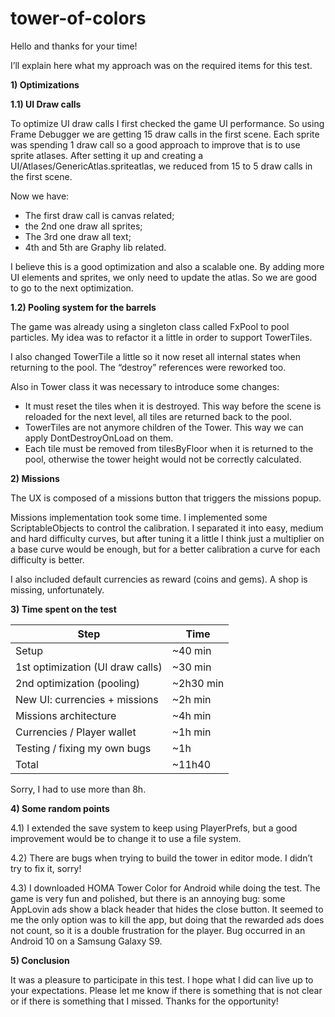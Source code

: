 # tower-of-colors

Hello and thanks for your time!

I’ll explain here what my approach was on the required items for this test.


<b>1) Optimizations</b>

<b>1.1) UI Draw calls</b>

To optimize UI draw calls I first checked the game UI performance. So using Frame Debugger we are getting 15 draw calls in the first scene.
Each sprite was spending 1 draw call so a good approach to improve that is to use sprite atlases.
After setting it up and creating a UI/Atlases/GenericAtlas.spriteatlas, we reduced from 15 to 5 draw calls in the first scene.

Now we have:
- The first draw call is canvas related;
- the 2nd one draw all sprites;
- The 3rd one draw all text;
- 4th and 5th are Graphy lib related.

I believe this is a good optimization and also a scalable one. By adding more UI elements and sprites, we only need to update the atlas. So we are good to go to the next optimization.

<b>1.2) Pooling system for the barrels</b>

The game was already using a singleton class called FxPool to pool particles. My idea was to refactor it a little in order to support TowerTiles.

I also changed TowerTile a little so it now reset all internal states when returning to the pool. The “destroy” references were reworked too.

Also in Tower class it was necessary to introduce some changes:
- It must reset the tiles when it is destroyed. This way before the scene is reloaded for the next level, all tiles are returned back to the pool.
- TowerTiles are not anymore children of the Tower. This way we can apply DontDestroyOnLoad on them.
- Each tile must be removed from tilesByFloor when it is returned to the pool, otherwise the tower height would not be correctly calculated.

<b>2) Missions</b>

The UX is composed of a missions button that triggers the missions popup.

Missions implementation took some time. I implemented some ScriptableObjects to control the calibration. I separated it into easy, medium and hard difficulty curves, but after tuning it a little I think just a multiplier on a base curve would be enough, but for a better calibration a curve for each difficulty is better.

I also included default currencies as reward (coins and gems). A shop is missing, unfortunately.

<b>3) Time spent on the test</b>

| Step | Time |
| --- | --- |
| Setup  | ~40 min  |
| 1st optimization (UI draw calls)  | ~30 min  |
| 2nd optimization (pooling)  | ~2h30 min  |
| New UI: currencies + missions  | ~2h min  |
| Missions architecture  | ~4h min  |
| Currencies / Player wallet  | ~1h min  |
| Testing / fixing my own bugs  | ~1h  |
| Total  | ~11h40  |

Sorry, I had to use more than 8h.

<b>4) Some random points</b>

4.1) I extended the save system to keep using PlayerPrefs, but a good improvement would be to change it to use a file system.

4.2) There are bugs when trying to build the tower in editor mode. I didn’t try to fix it, sorry!

4.3) I downloaded HOMA Tower Color for Android while doing the test. The game is very fun and polished, but there is an annoying bug: some AppLovin ads show a black header that hides the close button. It seemed to me the only option was to kill the app, but doing that the rewarded ads does not count, so it is a double frustration for the player.
Bug occurred in an Android 10 on a Samsung Galaxy S9.

<b>5) Conclusion</b>

It was a pleasure to participate in this test. I hope what I did can live up to your expectations. Please let me know if there is something that is not clear or if there is something that I missed. Thanks for the opportunity!

